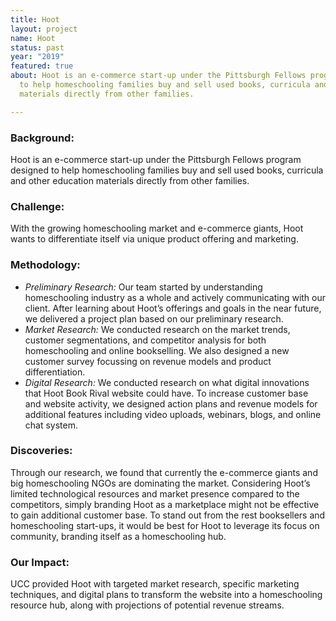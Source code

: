 ```yaml
---
title: Hoot
layout: project
name: Hoot
status: past
year: "2019"
featured: true
about: Hoot is an e-commerce start-up under the Pittsburgh Fellows program designed
  to help homeschooling families buy and sell used books, curricula and other education
  materials directly from other families.

---
```

### **Background:**

Hoot is an e-commerce start-up under the Pittsburgh Fellows program designed to help homeschooling families buy and sell used books, curricula and other education materials directly from other families.

### **Challenge:**

With the growing homeschooling market and e-commerce giants, Hoot wants to differentiate itself via unique product offering and marketing.

### **Methodology:**

- 	*Preliminary Research:* Our team started by understanding homeschooling industry as a whole and actively communicating with our client. After learning about Hoot’s offerings and goals in the near future, we delivered a project plan based on our preliminary research.
-	*Market Research:* We conducted research on the market trends, customer segmentations, and competitor analysis for both homeschooling and online bookselling. We also designed a new customer survey focussing on revenue models and product differentiation.
-	*Digital Research:* We conducted research on what digital innovations that Hoot Book Rival website could have. To increase customer base and website activity, we designed action plans and revenue models for additional features including video uploads, webinars, blogs, and online chat system.

### **Discoveries:**

Through our research, we found that currently the e-commerce giants and big homeschooling NGOs are dominating the market. Considering Hoot’s limited technological resources and market presence compared to the competitors, simply branding Hoot as a marketplace might not be effective to gain additional customer base. To stand out from the rest booksellers and homeschooling start-ups, it would be best for Hoot to leverage its focus on community, branding itself as a homeschooling hub.

### **Our Impact:**

 UCC provided Hoot with targeted market research, specific marketing techniques, and digital plans to transform the website into a homeschooling resource hub, along with projections of potential revenue streams.  
